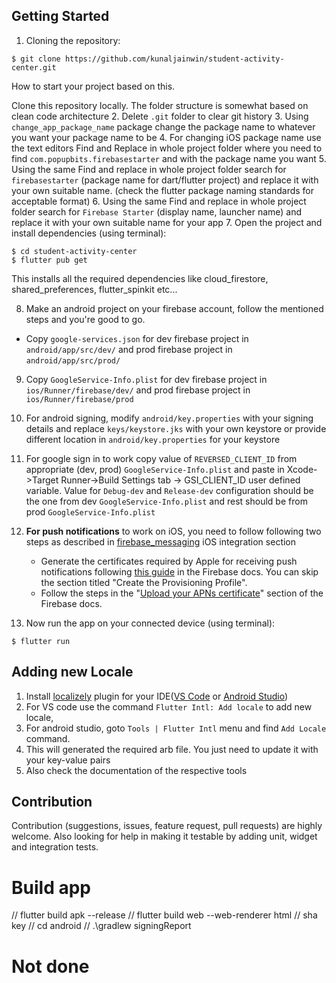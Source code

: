 <!-- ## What Firebase features are implemented?
1. Firebase Authentication
    - Email based sign up/in
    - Google Sign in
2. Cloud Firestore
3. Firebase Messaging
4. Firebase analytics
    - Properly track screen names
    - Ability to track custom events
    - Properly set userid and user properties
5. Firebase Crashlytics
6. Remote Config
7. Provider State management
8. Firebase Storage

## What other features are provided?
1. Localization ready
3. Flavors for Dev and Prod environment (can use different firebase projects based on flavor)
2. Google Fonts
3. Image picker
12. Image cropper
13. Device info (saved in user's profile)
14. Package info
15. Flutter Auth buttons
16. User's profile management
17. Android release signing config
 -->
## Getting Started
1. Cloning the repository:

```
$ git clone https://github.com/kunaljainwin/student-activity-center.git
```
How to start your project based on this.

 Clone this repository locally. The folder structure is somewhat based on clean code architecture
2. Delete `.git` folder to clear git history
3. Using `change_app_package_name` package change the package name to whatever you want your package name to be
4. For changing iOS package name use the text editors Find and Replace in whole project folder where you need to find `com.popupbits.firebasestarter` and with the package name you want
5. Using the same Find and replace in whole project folder search for `firebasestarter` (package name for dart/flutter project) and replace it with your own suitable name. (check the flutter package naming standards for acceptable format)
6. Using the same Find and replace in whole project folder search for `Firebase Starter` (display name, launcher name) and replace it with your own suitable name for your app
7. Open the project and install dependencies (using terminal):

```
$ cd student-activity-center
$ flutter pub get
```
This installs all the required dependencies like cloud_firestore, shared_preferences, flutter_spinkit etc...

8. Make an android project on your firebase account, follow the mentioned steps and you're good to go.
- Copy `google-services.json` for dev firebase project in `android/app/src/dev/` and prod firebase project in `android/app/src/prod/`
9. Copy `GoogleService-Info.plist` for dev firebase project in `ios/Runner/firebase/dev/` and prod firebase project in `ios/Runner/firebase/prod`
10. For android signing, modify `android/key.properties` with your signing details and replace `keys/keystore.jks` with your own keystore or provide different location in `android/key.properties` for your keystore
11. For google sign in to work copy value of `REVERSED_CLIENT_ID` from appropriate (dev, prod) `GoogleService-Info.plist` and paste in Xcode->Target Runner->Build Settings tab -> GSI_CLIENT_ID user defined variable. Value for `Debug-dev` and `Release-dev` configuration should be the one from dev `GoogleService-Info.plist` and rest should be from prod `GoogleService-Info.plist`

11. **For push notifications** to work on iOS, you need to follow following two steps as described in [firebase_messaging](https://pub.dev/packages/firebase_messaging) iOS integration section
    - Generate the certificates required by Apple for receiving push notifications following [this guide](https://firebase.google.com/docs/cloud-messaging/ios/certs) in the Firebase docs. You can skip the section titled "Create the Provisioning Profile".
    - Follow the steps in the "[Upload your APNs certificate](https://firebase.google.com/docs/cloud-messaging/ios/client#upload_your_apns_certificate)" section of the Firebase docs.

12. Now run the app on your connected device (using terminal):

`$ flutter run` 
## Adding new Locale
1. Install [localizely](https://localizely.com/) plugin for your IDE([VS Code](https://marketplace.visualstudio.com/items?itemName=localizely.flutter-intl) or [Android Studio](https://plugins.jetbrains.com/plugin/13666-flutter-intl))
2. For VS code use the command `Flutter Intl: Add locale` to add new locale, 
3. For android studio, goto `Tools | Flutter Intl` menu and find `Add Locale` command.
4. This will generated the required arb file. You just need to update it with your key-value pairs
5. Also check the documentation of the respective tools





## Contribution
Contribution (suggestions, issues, feature request, pull requests) are highly welcome. Also looking for help in making it testable by adding unit, widget and integration tests.


# Build app 
// flutter build apk --release
// flutter build web --web-renderer html
// sha key
// cd android
// .\gradlew signingReport


# Not done
